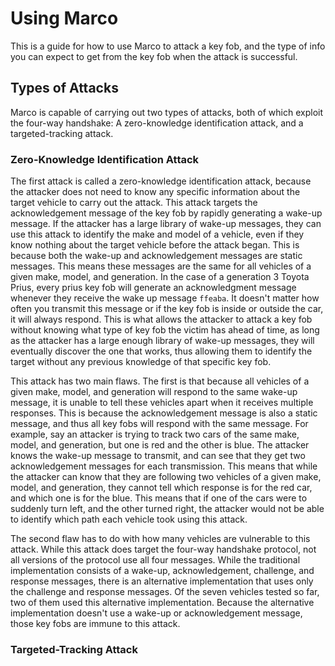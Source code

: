 # Using Marco

This is a guide for how to use Marco to attack a key fob, and the type of info you can expect to get from the key fob when the attack is successful.  

## Types of Attacks

Marco is capable of carrying out two types of attacks, both of which exploit the four-way handshake: A zero-knowledge identification attack, and a targeted-tracking attack.  

### Zero-Knowledge Identification Attack

The first attack is called a zero-knowledge identification attack, because the attacker does not need to know any specific information about the target vehicle to carry out the attack.  This attack targets the acknowledgement message of the key fob by rapidly generating a wake-up message.  If the attacker has a large library of wake-up messages, they can use this attack to identify the make and model of a vehicle, even if they know nothing about the target vehicle before the attack began.  This is because both the wake-up and acknowledgement messages are static messages.  This means these messages are the same for all vehicles of a given make, model, and generation.  In the case of a generation 3 Toyota Prius, every prius key fob will generate an acknowledgment message whenever they receive the wake up message `ffeaba`.  It doesn't matter how often you transmit this message or if the key fob is inside or outside the car, it will always respond.  This is what allows the attacker to attack a key fob without knowing what type of key fob the victim has ahead of time, as long as the attacker has a large enough library of wake-up messages, they will eventually discover the one that works, thus allowing them to identify the target without any previous knowledge of that specific key fob.  

This attack has two main flaws.  The first is that because all vehicles of a given make, model, and generation will respond to the same wake-up message, it is unable to tell these vehicles apart when it receives multiple responses.  This is because the acknowledgement message is also a static message, and thus all key fobs will respond with the same message.  For example, say an attacker is trying to track two cars of the same make, model, and generation, but one is red and the other is blue.  The attacker knows the wake-up message to transmit, and can see that they get two acknowledgement messages for each transmission.  This means that while the attacker can know that they are following two vehicles of a given make, model, and generation, they cannot tell which response is for the red car, and which one is for the blue.  This means that if one of the cars were to suddenly turn left, and the other turned right, the attacker would not be able to identify which path each vehicle took using this attack.  

The second flaw has to do with how many vehicles are vulnerable to this attack.  While this attack does target the four-way handshake protocol, not all versions of the protocol use all four messages.  While the traditional implementation consists of a wake-up, acknowledgement, challenge, and response messages, there is an alternative implementation that uses only the challenge and response messages.  Of the seven vehicles tested so far, two of them used this alternative implementation.  Because the alternative implementation doesn't use a wake-up or acknowledgement message, those key fobs are immune to this attack.  

### Targeted-Tracking Attack

